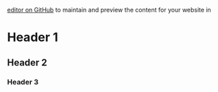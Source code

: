 [editor on GitHub](https://github.com/uansolo/unir/edit/master/index.md) to maintain and preview the content for your website in 



# Header 1
## Header 2
### Header 3
